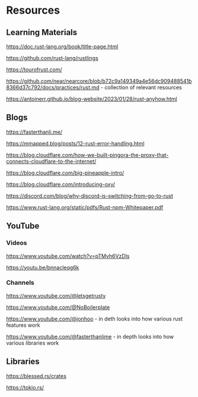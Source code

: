 # Resources

## Learning Materials

https://doc.rust-lang.org/book/title-page.html

https://github.com/rust-lang/rustlings

https://tourofrust.com/

https://github.com/near/nearcore/blob/b72c9a149349a4e56dc909488541b8366d37c792/docs/practices/rust.md - collection of relevant resources

https://antoinerr.github.io/blog-website/2023/01/28/rust-anyhow.html

## Blogs

https://fasterthanli.me/

https://mmapped.blog/posts/12-rust-error-handling.html

https://blog.cloudflare.com/how-we-built-pingora-the-proxy-that-connects-cloudflare-to-the-internet/

https://blog.cloudflare.com/big-pineapple-intro/

https://blog.cloudflare.com/introducing-oxy/

https://discord.com/blog/why-discord-is-switching-from-go-to-rust

https://www.rust-lang.org/static/pdfs/Rust-npm-Whitepaper.pdf

## YouTube

### Videos

https://www.youtube.com/watch?v=pTMvh6VzDls

https://youtu.be/bnnacleqg6k


### Channels

https://www.youtube.com/@letsgetrusty

https://www.youtube.com/@NoBoilerplate

https://www.youtube.com/@jonhoo - in deth looks into how various rust features work

https://www.youtube.com/@fasterthanlime - in depth looks into how various libraries work

## Libraries

https://blessed.rs/crates

https://tokio.rs/